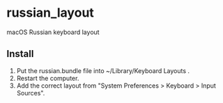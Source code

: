 # russian_layout
macOS Russian keyboard layout

## Install
1. Put the russian.bundle file into ~/Library/Keyboard Layouts .
2. Restart the computer.
3. Add the correct layout from "System Preferences > Keyboard > Input Sources".
